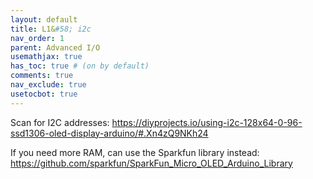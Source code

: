 ```yaml
---
layout: default
title: L1&#58; i2c
nav_order: 1
parent: Advanced I/O
usemathjax: true
has_toc: true # (on by default)
comments: true
nav_exclude: true
usetocbot: true
---
```


Scan for I2C addresses:
https://diyprojects.io/using-i2c-128x64-0-96-ssd1306-oled-display-arduino/#.Xn4zQ9NKh24

If you need more RAM, can use the Sparkfun library instead:
https://github.com/sparkfun/SparkFun_Micro_OLED_Arduino_Library